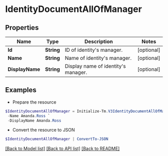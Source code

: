 # IdentityDocumentAllOfManager
## Properties

Name | Type | Description | Notes
------------ | ------------- | ------------- | -------------
**Id** | **String** | ID of identity&#39;s manager. | [optional] 
**Name** | **String** | Name of identity&#39;s manager. | [optional] 
**DisplayName** | **String** | Display name of identity&#39;s manager. | [optional] 

## Examples

- Prepare the resource
```powershell
$IdentityDocumentAllOfManager = Initialize-Tm.V3IdentityDocumentAllOfManager  -Id 2c9180867dfe694b017e208e27c05799 `
 -Name Amanda.Ross `
 -DisplayName Amanda.Ross
```

- Convert the resource to JSON
```powershell
$IdentityDocumentAllOfManager | ConvertTo-JSON
```

[[Back to Model list]](../README.md#documentation-for-models) [[Back to API list]](../README.md#documentation-for-api-endpoints) [[Back to README]](../README.md)

